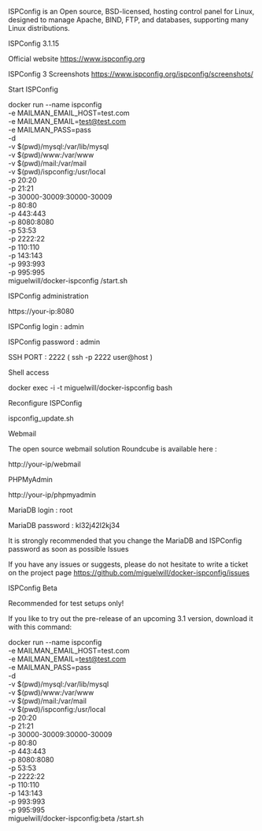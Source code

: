 ISPConfig is an Open source, BSD-licensed, hosting control panel for Linux, designed to manage Apache, BIND, FTP, and databases, supporting many Linux distributions.

ISPConfig 3.1.15

Official website https://www.ispconfig.org

ISPConfig 3 Screenshots https://www.ispconfig.org/ispconfig/screenshots/

Start ISPConfig

docker run --name ispconfig \
-e MAILMAN_EMAIL_HOST=test.com \
-e MAILMAN_EMAIL=test@test.com \
-e MAILMAN_PASS=pass \
-d \
-v $(pwd)/mysql:/var/lib/mysql \
-v $(pwd)/www:/var/www \
-v $(pwd)/mail:/var/mail \
-v $(pwd)/ispconfig:/usr/local \
-p 20:20 \
-p 21:21 \
-p 30000-30009:30000-30009 \
-p 80:80 \
-p 443:443 \
-p 8080:8080 \
-p 53:53 \
-p 2222:22 \
-p 110:110 \
-p 143:143 \
-p 993:993 \
-p 995:995 \
miguelwill/docker-ispconfig /start.sh

ISPConfig administration

https://your-ip:8080

ISPConfig login : admin

ISPConfig password : admin

SSH PORT : 2222 ( ssh -p 2222 user@host )

Shell access

docker exec -i -t miguelwill/docker-ispconfig bash

Reconfigure ISPConfig

ispconfig_update.sh

Webmail

The open source webmail solution Roundcube is available here :

http://your-ip/webmail

PHPMyAdmin

http://your-ip/phpmyadmin

MariaDB login : root

MariaDB password : kl32j42l2kj34

It is strongly recommended that you change the MariaDB and ISPConfig password as soon as possible
Issues

If you have any issues or suggests, please do not hesitate to write a ticket on the project page https://github.com/miguelwill/docker-ispconfig/issues

ISPConfig Beta

Recommended for test setups only!

If you like to try out the pre-release of an upcoming 3.1 version, download it with this command:

docker run --name ispconfig \
-e MAILMAN_EMAIL_HOST=test.com \
-e MAILMAN_EMAIL=test@test.com \
-e MAILMAN_PASS=pass \
-d \
-v $(pwd)/mysql:/var/lib/mysql \
-v $(pwd)/www:/var/www \
-v $(pwd)/mail:/var/mail \
-v $(pwd)/ispconfig:/usr/local \
-p 20:20 \
-p 21:21 \
-p 30000-30009:30000-30009 \
-p 80:80 \
-p 443:443 \
-p 8080:8080 \
-p 53:53 \
-p 2222:22 \
-p 110:110 \
-p 143:143 \
-p 993:993 \
-p 995:995 \
miguelwill/docker-ispconfig:beta /start.sh
